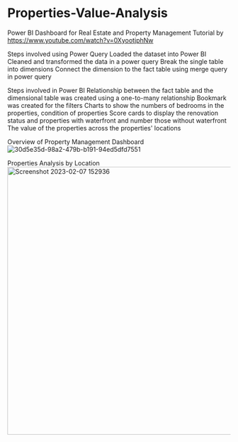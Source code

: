 # Properties-Value-Analysis

Power BI Dashboard for Real Estate and Property Management 
Tutorial by https://www.youtube.com/watch?v=0XyootjphNw

Steps involved using Power Query
Loaded the dataset into Power BI
Cleaned and transformed the data in a power query
Break the single table into dimensions
Connect the dimension to the fact table using merge query in power query

Steps involved in Power BI
Relationship between the fact table and the dimensional table was created using a one-to-many relationship
Bookmark was created for the filters
Charts to show the numbers of bedrooms in the properties, condition of properties
Score cards to display the renovation status and properties with waterfront and number those without waterfront
The value of the properties across the properties' locations

Overview of Property Management Dashboard
![30d5e35d-98a2-479b-b191-94ed5dfd7551](https://user-images.githubusercontent.com/100677928/217558897-a6a29b7c-fe26-4682-8336-971eb8059fe6.png)


Properties Analysis by Location 
<img width="604" alt="Screenshot 2023-02-07 152936" src="https://user-images.githubusercontent.com/100677928/217559136-a4530000-7e04-4c61-b960-8c7f85e3749c.png">
